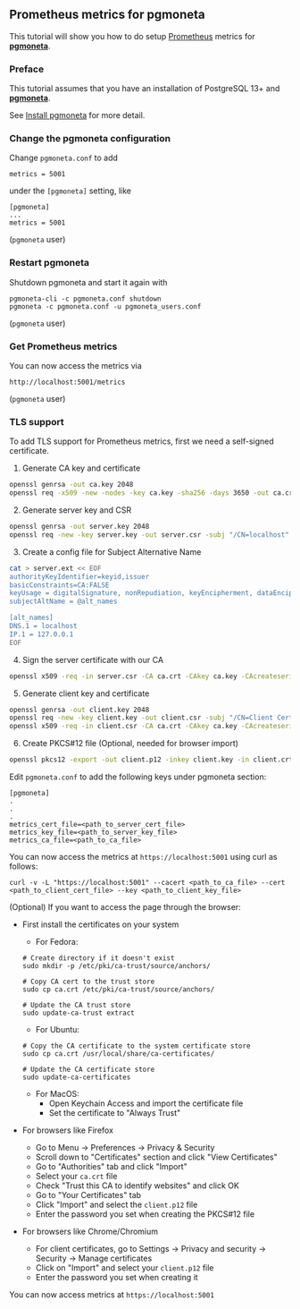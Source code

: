 ## Prometheus metrics for pgmoneta

This tutorial will show you how to do setup [Prometheus](https://prometheus.io/) metrics for [**pgmoneta**](https://github.com/pgmoneta/pgmoneta).

### Preface

This tutorial assumes that you have an installation of PostgreSQL 13+ and [**pgmoneta**](https://github.com/pgmoneta/pgmoneta).

See [Install pgmoneta](https://github.com/pgmoneta/pgmoneta/blob/main/doc/tutorial/01_install.md)
for more detail.

### Change the pgmoneta configuration

Change `pgmoneta.conf` to add

```
metrics = 5001
```

under the `[pgmoneta]` setting, like

```
[pgmoneta]
...
metrics = 5001
```

(`pgmoneta` user)

### Restart pgmoneta

Shutdown pgmoneta and start it again with

```
pgmoneta-cli -c pgmoneta.conf shutdown
pgmoneta -c pgmoneta.conf -u pgmoneta_users.conf
```

(`pgmoneta` user)

### Get Prometheus metrics

You can now access the metrics via

```
http://localhost:5001/metrics
```

(`pgmoneta` user)

### TLS support
To add TLS support for Prometheus metrics, first we need a self-signed certificate.
1. Generate CA key and certificate
```bash
openssl genrsa -out ca.key 2048
openssl req -x509 -new -nodes -key ca.key -sha256 -days 3650 -out ca.crt -subj "/CN=My Local CA"
```

2. Generate server key and CSR
```bash
openssl genrsa -out server.key 2048
openssl req -new -key server.key -out server.csr -subj "/CN=localhost"
```

3. Create a config file for Subject Alternative Name
```bash
cat > server.ext << EOF
authorityKeyIdentifier=keyid,issuer
basicConstraints=CA:FALSE
keyUsage = digitalSignature, nonRepudiation, keyEncipherment, dataEncipherment
subjectAltName = @alt_names

[alt_names]
DNS.1 = localhost
IP.1 = 127.0.0.1
EOF
```

4. Sign the server certificate with our CA
```bash
openssl x509 -req -in server.csr -CA ca.crt -CAkey ca.key -CAcreateserial -out server.crt -days 3650 -sha256 -extfile server.ext
```

5. Generate client key and certificate
```bash
openssl genrsa -out client.key 2048
openssl req -new -key client.key -out client.csr -subj "/CN=Client Certificate"
openssl x509 -req -in client.csr -CA ca.crt -CAkey ca.key -CAcreateserial -out client.crt -days 3650 -sha256
```

6. Create PKCS#12 file (Optional, needed for browser import)
```bash
openssl pkcs12 -export -out client.p12 -inkey client.key -in client.crt -certfile ca.crt -passout pass:<your_password>
```

Edit `pgmoneta.conf` to add the following keys under pgmoneta section:
```
[pgmoneta]
.
.
.
metrics_cert_file=<path_to_server_cert_file>
metrics_key_file=<path_to_server_key_file>
metrics_ca_file=<path_to_ca_file>
```

You can now access the metrics at `https://localhost:5001` using curl as follows:
```
curl -v -L "https://localhost:5001" --cacert <path_to_ca_file> --cert <path_to_client_cert_file> --key <path_to_client_key_file>
```

(Optional) If you want to access the page through the browser:
- First install the certificates on your system
    - For Fedora:
    ```
    # Create directory if it doesn't exist
    sudo mkdir -p /etc/pki/ca-trust/source/anchors/

    # Copy CA cert to the trust store
    sudo cp ca.crt /etc/pki/ca-trust/source/anchors/

    # Update the CA trust store
    sudo update-ca-trust extract
    ```

    - For Ubuntu:
    ```
    # Copy the CA certificate to the system certificate store
    sudo cp ca.crt /usr/local/share/ca-certificates/

    # Update the CA certificate store
    sudo update-ca-certificates
    ```

    - For MacOS:
        - Open Keychain Access and import the certificate file
        - Set the certificate to "Always Trust"

- For browsers like Firefox
    - Go to Menu → Preferences → Privacy & Security
    - Scroll down to "Certificates" section and click "View Certificates"
    - Go to "Authorities" tab and click "Import"
    - Select your `ca.crt` file
    - Check "Trust this CA to identify websites" and click OK
    - Go to "Your Certificates" tab
    - Click "Import" and select the `client.p12` file
    - Enter the password you set when creating the PKCS#12 file

- For browsers like Chrome/Chromium
    - For client certificates, go to Settings → Privacy and security → Security → Manage certificates
    - Click on "Import" and select your `client.p12` file
    - Enter the password you set when creating it

You can now access metrics at `https://localhost:5001`